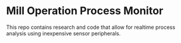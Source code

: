 # Mill Operation Process Monitor

This repo contains research and code that allow for realtime process analysis
using inexpensive sensor peripherals.
